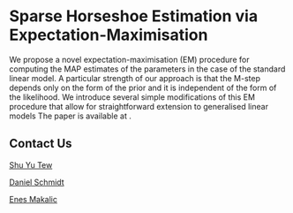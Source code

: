 # Sparse Horseshoe Estimation via Expectation-Maximisation

We propose a novel expectation-maximisation (EM) procedure for computing the MAP estimates of the parameters in the case of the standard linear model. A particular strength of our 
approach is that the M-step depends only on the form of the prior and it is independent of the form of the likelihood. We introduce several simple modifications of this EM procedure that allow for straightforward extension to generalised linear models
The paper is available at <insert paper link>. 


## Contact Us
[Shu Yu Tew](mailto:shu.tew@monash.edu)

[Daniel Schmidt](mailto:daniel.schmidt@monash.edu) 

[Enes Makalic](mailto:admin@cloudhadoop.com) 
